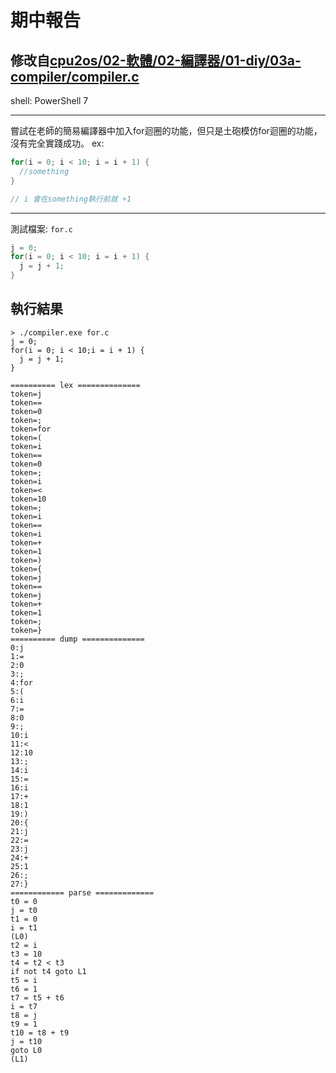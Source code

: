 # 期中報告 
## 修改自[cpu2os/02-軟體/02-編譯器/01-diy/03a-compiler/compiler.c](https://github.com/ccc111b/cpu2os/blob/master/02-%E8%BB%9F%E9%AB%94/02-%E7%B7%A8%E8%AD%AF%E5%99%A8/01-diy/03a-compiler/compiler.c)  

shell: PowerShell 7

--------

嘗試在老師的簡易編譯器中加入for迴圈的功能，但只是土砲模仿for迴圈的功能，沒有完全實踐成功。
ex:
```c
for(i = 0; i < 10; i = i + 1) {
  //something
}

// i 會在something執行前就 +1
```

--------

測試檔案: `for.c`
```c
j = 0;
for(i = 0; i < 10; i = i + 1) {
  j = j + 1;
}
```

## 執行結果
```
> ./compiler.exe for.c
j = 0;
for(i = 0; i < 10;i = i + 1) {
  j = j + 1;
}

========== lex ==============
token=j
token==
token=0
token=;
token=for
token=(
token=i
token==
token=0
token=;
token=i
token=<
token=10
token=;
token=i
token==
token=i
token=+
token=1
token=)
token={
token=j
token==
token=j
token=+
token=1
token=;
token=}
========== dump ==============
0:j
1:=
2:0
3:;
4:for
5:(
6:i
7:=
8:0
9:;
10:i
11:<
12:10
13:;
14:i
15:=
16:i
17:+
18:1
19:)
20:{
21:j
22:=
23:j
24:+
25:1
26:;
27:}
============ parse =============
t0 = 0
j = t0
t1 = 0
i = t1
(L0)
t2 = i
t3 = 10
t4 = t2 < t3
if not t4 goto L1
t5 = i
t6 = 1
t7 = t5 + t6
i = t7
t8 = j
t9 = 1
t10 = t8 + t9
j = t10
goto L0
(L1)

```
